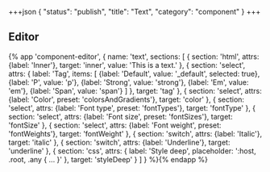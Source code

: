 +++json
{
  "status": "publish",
  "title": "Text",
  "category": "component"
}
+++

## Editor

{%
  app 'component-editor', {
    name: 'text',
    sections: [
      {
        section: 'html',
        attrs: {label: 'Inner'},
        target: 'inner',
        value: 'This is a text.'
      },
      {
        section: 'select',
        attrs: {
          label: 'Tag',
          items: [
            {label: 'Default', value: '_default', selected: true},
            {label: 'P', value: 'p'},
            {label: 'Strong', value: 'strong'},
            {label: 'Em', value: 'em'},
            {label: 'Span', value: 'span'}
          ]
        },
        target: 'tag'
      },
      {
        section: 'select',
        attrs: {label: 'Color', preset: 'colorsAndGradients'},
        target: 'color'
      },
      {
        section: 'select',
        attrs: {label: 'Font type', preset: 'fontTypes'},
        target: 'fontType'
      },
      {
        section: 'select',
        attrs: {label: 'Font size', preset: 'fontSizes'},
        target: 'fontSize'
      },
      {
        section: 'select',
        attrs: {label: 'Font weight', preset: 'fontWeights'},
        target: 'fontWeight'
      },
      {
        section: 'switch',
        attrs: {label: 'Italic'},
        target: 'italic'
      },
      {
        section: 'switch',
        attrs: {label: 'Underline'},
        target: 'underline'
      },
      {
        section: 'css',
        attrs: {
          label: 'Style deep',
          placeholder: ':host, .root, .any { ... }'
        },
        target: 'styleDeep'
      }
    ]
  }
%}{% endapp %}
